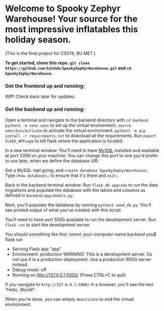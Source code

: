 # **Welcome to Spooky Zephyr Warehouse! Your source for the most impressive inflatables this holiday season.**

(This is the final project for CS579, BU MET.)

**To get started, clone this repo.
`git clone https://github.com/katdob/SpookyZephyrWarehouse.git` and `cd SpookyZephyrWarehouse`.**

### Get the frontend up and running:

WIP! Check back later for updates.

### Get the backend up and running:

Open a terminal and navigate to the backend directory with `cd backend`.
`python3 -m venv venv` to set up the virtual environment.
`source venv/bin/activate` to activate the virtual environment.
`python3 -m pip install -r requirements.txt` to download all the requirements.
Run `export FLASK_APP=app` to tell flask where the application is located.

In a new terminal window:
You'll need to have [MySQL](https://www.mysql.com/) installed and available at port 3306 on your machine. You can change this port to one you'd prefer to use later, when we define the database URI.

Get a MySQL repl going, and `create database SpookyZephyrWarehouse;`. Type `show databases;` to ensure that it's there and `exit;`.

Back in the backend terminal window:
Run `flask db upgrade` to run the data migrations and populate the database with the tables and columns as defined in `backend/app/models.py`.

Next, you'll populate the database by running `python3 seed_db.py`. You'll see printed output of what you've created with this script.

You'll need to have port 5000 available to run the development server. Run `flask run` to start the development server.

You should something like this:
(venv) your-computer-name:backend you$ flask run
 * Serving Flask app "app"
 * Environment: production
   WARNING: This is a development server. Do not use it in a production deployment.
   Use a production WSGI server instead.
 * Debug mode: off
 * Running on http://127.0.0.1:5000/ (Press CTRL+C to quit)

 If you navigate to `http://127.0.0.1:5000/` in a browser, you'll see the text "Hello, World!".

 When you're done, you can simply `deactivate` to end the virtual environment.
